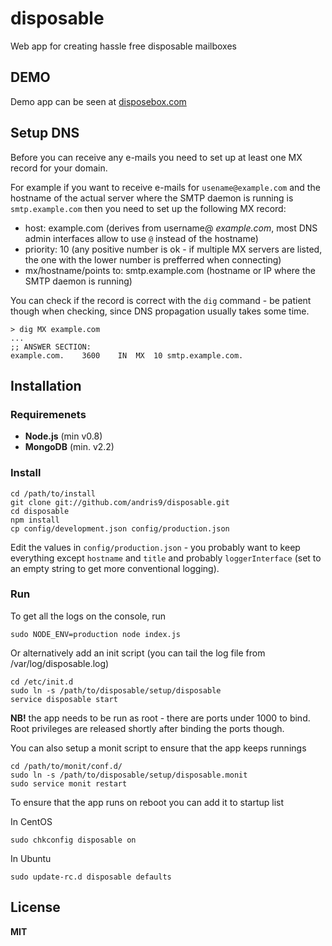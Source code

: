 # disposable

Web app for creating hassle free disposable mailboxes

## DEMO

Demo app can be seen at [disposebox.com](http://disposebox.com)

## Setup DNS

Before you can receive any e-mails you need to set up at least one MX record for your domain.

For example if you want to receive e-mails for `usename@example.com` and the hostname of the actual server where the SMTP daemon is running is `smtp.example.com` then you need to set up the following MX record:

  * host: example.com (derives from username@ *example.com*, most DNS admin interfaces allow to use `@` instead of the hostname)
  * priority: 10 (any positive number is ok - if multiple MX servers are listed, the one with the lower number is prefferred when connecting)
  * mx/hostname/points to: smtp.example.com (hostname or IP where the SMTP daemon is running)

You can check if the record is correct with the `dig` command - be patient though when checking, since DNS propagation usually takes some time.

    > dig MX example.com
    ...
    ;; ANSWER SECTION:
    example.com.    3600    IN  MX  10 smtp.example.com.

## Installation

### Requiremenets

  * **Node.js** (min v0.8)
  * **MongoDB** (min. v2.2)

### Install

    cd /path/to/install
    git clone git://github.com/andris9/disposable.git
    cd disposable
    npm install
    cp config/development.json config/production.json

Edit the values in `config/production.json` - you probably want to keep everything except `hostname` and `title` and probably `loggerInterface` (set to an empty string to get more conventional logging).

### Run

To get all the logs on the console, run

    sudo NODE_ENV=production node index.js

Or alternatively add an init script (you can tail the log file from /var/log/disposable.log)

    cd /etc/init.d
    sudo ln -s /path/to/disposable/setup/disposable
    service disposable start

**NB!** the app needs to be run as root - there are ports under 1000 to bind. Root privileges are released shortly after binding the ports though.

You can also setup a monit script to ensure that the app keeps runnings

    cd /path/to/monit/conf.d/
    sudo ln -s /path/to/disposable/setup/disposable.monit
    sudo service monit restart

To ensure that the app runs on reboot you can add it to startup list

In CentOS

    sudo chkconfig disposable on

In Ubuntu

    sudo update-rc.d disposable defaults

## License

**MIT**